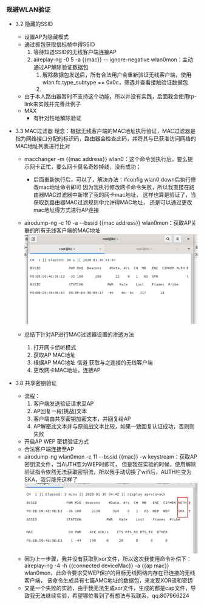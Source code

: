 ### 规避WLAN验证

- 3.2 隐藏的SSID
    - 设置AP为隐藏模式
    - 通过抓包获取信标帧中得SSID
        1. 等待知道SSID的无线客户端连接AP
        2. aireplay-ng -0 5 -a {{mac}} -- ignore-negative wlan0mon：主动通过AP解除验证数据包
            1. 解除数据包发送后，所有合法用户会重新验证无线客户端，使用wlan.fc.type_subtype == 0x0c，筛选并查看接触验证数据包
            2. 
    - 由于本人路由器暂时不支持这个功能，所以并没有实践，后面我会使用tp-link来实践并完善此例子
    - MAX
        - 有针对性地解除验证

- 3.3 MAC过滤器
    理念：根据无线客户端的MAC地址执行验证，MAC过滤器是指为网络接口分配的标识码，路由器会检查此码，并将其与已获准访问网络的MAC地址列表进行比对
    - macchanger -m {{mac address}} wlan0：这个命令我执行后，要么提示网卡正忙，要么网卡莫名奇妙掉线，没有成功；
        - 后面重新执行后，可以了，解决办法：ifconfig wlan0 down后执行修改mac地址命令即可
        因为我执行修改网卡命令失败，所以我直接在路由器MAC过滤器中新增了我的网卡mac地址，
        这样也算是验证了，当获取到路由器MAC过滤规则中允许得MAC地址，
        还是可以通过更改mac地址得方式进行AP连接
    - airodump-ng -c 10 -a --bssid {{mac address}} wlan0mon：获取AP关联的所有无线客户端的MAC地址
        ![](08.png)

    - 总结下针对AP进行MAC过滤器设置的渗透方法
        1. 打开网卡侦听模式
        2. 获取AP MAC地址
        3. 根据AP MAC地址 信道 获取与之连接的无线客户端
        4. 更改网卡MAC地址，连接AP

- 3.8 共享密钥验证
    - 流程：
        1. 客户端发送验证请求至AP
        2. AP回复一段[挑战]文本
        3. 客户端由共享密钥加密文本，并回复给AP
        4. AP解密此文本并与原挑战文本比较，如果一致回复认证成功，否则则失败
    - 开启AP WEP 密钥验证方式
    - 合法客户端连接至AP
    - airodump-ng wlan0mon -c 11 --bssid {{mac}} -w keystream：获取AP密钥流文件，当AUTH变为WEP时即可，
        但是我在实验的时候，使用解除验证指令依然无法获取密钥流，所以我手动切换了wifi后，AUTH栏变为SKA，我只能先这样了
        ![](09.png)
    - 因为上一步骤，我并没有获取到xor文件，所以这次我使用命令补偿下：
        aireplay-ng -4 -h {{connected deviceMac}} -a {{ap mac}} wlan0mon，此命令要求受WEP保护的目标无线网络内存在已连接的无线客户端，
        该命令生成具有七篇AMC地址的数据包，来发现XOR流和密钥
    - 又是一个失败的实验，由于我无法生成xor文件，生成的都是cap文件，导致我无法继续实验，希望哪位看到了有想法与我联系，qq:807966224
        

    